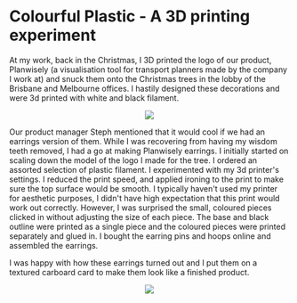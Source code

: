 # Colourful Plastic - A 3D printing experiment



At my work, back in the Christmas, I 3D printed the logo of our product, Planwisely (a visualisation tool for transport planners made by the company I work at) and snuck them onto the Christmas trees in the lobby of the Brisbane and Melbourne offices. I hastily designed these decorations and were 3d printed with white and black filament.

<p align="center" width="100%">
  <img src="(/images/planwisely_tree.jpg" style="height:300px text-align: center;" />
</p>

Our product manager Steph mentioned that it would cool if we had an earrings version of them. While I was recovering from having my wisdom teeth removed, I had a go at making Planwisely earrings. I initially started on scaling down the model of the logo I made for the tree. I ordered an assorted selection of plastic filament. I experimented with my 3d printer's settings. I reduced the print speed, and applied ironing to the print to make sure the top surface would be smooth. I typically haven't used my printer for aesthetic purposes, I didn't have high expectation that this print would work out correctly. However, I was surprised the small, coloured pieces clicked in without adjusting the size of each piece. The base and black outline were printed as a single piece and the coloured pieces were printed separately and glued in. I bought the earring pins and hoops online and assembled the earrings.



 I was happy with how these earrings turned out and I put them on a textured carboard card to make them look like a finished product.

<p align="center" width="100%">
  <img src="(/images/earrings.png" style="height:300px text-align: center;" />
</p>

